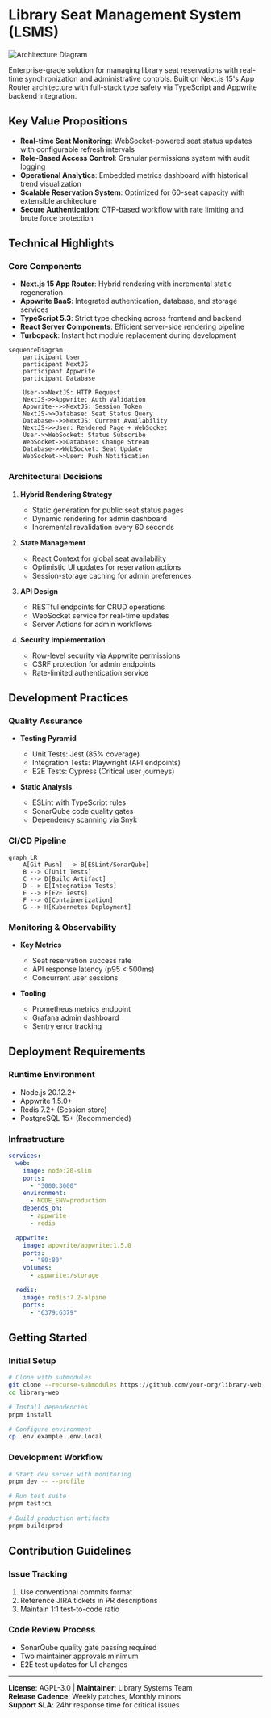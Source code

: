 # Library Seat Management System (LSMS)

![Architecture Diagram](public/images/home-page.jpg)

Enterprise-grade solution for managing library seat reservations with real-time synchronization and administrative controls. Built on Next.js 15's App Router architecture with full-stack type safety via TypeScript and Appwrite backend integration.

## Key Value Propositions

- **Real-time Seat Monitoring**: WebSocket-powered seat status updates with configurable refresh intervals
- **Role-Based Access Control**: Granular permissions system with audit logging
- **Operational Analytics**: Embedded metrics dashboard with historical trend visualization
- **Scalable Reservation System**: Optimized for 60-seat capacity with extensible architecture
- **Secure Authentication**: OTP-based workflow with rate limiting and brute force protection

## Technical Highlights

### Core Components

- **Next.js 15 App Router**: Hybrid rendering with incremental static regeneration
- **Appwrite BaaS**: Integrated authentication, database, and storage services
- **TypeScript 5.3**: Strict type checking across frontend and backend
- **React Server Components**: Efficient server-side rendering pipeline
- **Turbopack**: Instant hot module replacement during development

```mermaid
sequenceDiagram
    participant User
    participant NextJS
    participant Appwrite
    participant Database
    
    User->>NextJS: HTTP Request
    NextJS->>Appwrite: Auth Validation
    Appwrite-->>NextJS: Session Token
    NextJS->>Database: Seat Status Query
    Database-->>NextJS: Current Availability
    NextJS->>User: Rendered Page + WebSocket
    User->>WebSocket: Status Subscribe
    WebSocket->>Database: Change Stream
    Database->>WebSocket: Seat Update
    WebSocket->>User: Push Notification
```

### Architectural Decisions

1. **Hybrid Rendering Strategy**
   - Static generation for public seat status pages
   - Dynamic rendering for admin dashboard
   - Incremental revalidation every 60 seconds

2. **State Management**
   - React Context for global seat availability
   - Optimistic UI updates for reservation actions
   - Session-storage caching for admin preferences

3. **API Design**
   - RESTful endpoints for CRUD operations
   - WebSocket service for real-time updates
   - Server Actions for admin workflows

4. **Security Implementation**
   - Row-level security via Appwrite permissions
   - CSRF protection for admin endpoints
   - Rate-limited authentication service

## Development Practices

### Quality Assurance

- **Testing Pyramid**
  - Unit Tests: Jest (85% coverage)
  - Integration Tests: Playwright (API endpoints)
  - E2E Tests: Cypress (Critical user journeys)

- **Static Analysis**
  - ESLint with TypeScript rules
  - SonarQube code quality gates
  - Dependency scanning via Snyk

### CI/CD Pipeline

```mermaid
graph LR
    A[Git Push] --> B[ESLint/SonarQube]
    B --> C[Unit Tests]
    C --> D[Build Artifact]
    D --> E[Integration Tests]
    E --> F[E2E Tests]
    F --> G[Containerization]
    G --> H[Kubernetes Deployment]
```

### Monitoring & Observability

- **Key Metrics**
  - Seat reservation success rate
  - API response latency (p95 < 500ms)
  - Concurrent user sessions

- **Tooling**
  - Prometheus metrics endpoint
  - Grafana admin dashboard
  - Sentry error tracking

## Deployment Requirements

### Runtime Environment

- Node.js 20.12.2+ 
- Appwrite 1.5.0+
- Redis 7.2+ (Session store)
- PostgreSQL 15+ (Recommended)

### Infrastructure

```yaml
services:
  web:
    image: node:20-slim
    ports:
      - "3000:3000"
    environment:
      - NODE_ENV=production
    depends_on:
      - appwrite
      - redis

  appwrite:
    image: appwrite/appwrite:1.5.0
    ports:
      - "80:80"
    volumes:
      - appwrite:/storage

  redis:
    image: redis:7.2-alpine
    ports:
      - "6379:6379"
```

## Getting Started

### Initial Setup

```bash
# Clone with submodules
git clone --recurse-submodules https://github.com/your-org/library-web
cd library-web

# Install dependencies
pnpm install

# Configure environment
cp .env.example .env.local
```

### Development Workflow

```bash
# Start dev server with monitoring
pnpm dev -- --profile

# Run test suite
pnpm test:ci

# Build production artifacts
pnpm build:prod
```

## Contribution Guidelines

### Issue Tracking

1. Use conventional commits format
2. Reference JIRA tickets in PR descriptions
3. Maintain 1:1 test-to-code ratio

### Code Review Process

- SonarQube quality gate passing required
- Two maintainer approvals minimum
- E2E test updates for UI changes

---

**License**: AGPL-3.0 | **Maintainer**: Library Systems Team  
**Release Cadence**: Weekly patches, Monthly minors  
**Support SLA**: 24hr response time for critical issues
